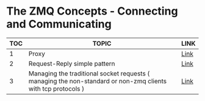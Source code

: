 # The ZMQ Concepts - Connecting and Communicating

| TOC  | TOPIC  | LINK  |
|---|---|---|
| 1  | Proxy  |  [Link](./proxy/proxy.md) |
| 2  | Request-Reply simple pattern  |  [Link](./basicRequestReply/requestReply.md) |
| 3  | Managing the traditional socket requests ( managing the non-standard or non-zmq clients with tcp protocols )  |  [Link](./traditionalSocket/rawSocket.md) |